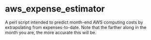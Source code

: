 aws_expense_estimator
=====================

A perl script intended to predict month-end AWS computing costs by extrapolating from expenses-to-date.  Note that the farther along in the month you are, the more accurate this will be.
